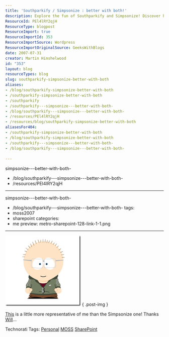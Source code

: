 ```yaml
---
title: 'Southparkify / Simpsonize : better with both!'
description: Explore the fun of Southparkify and Simpsonize! Discover how combining these two can create a unique representation of yourself. Join the creative journey!
ResourceId: PEl4lRY2qjH
ResourceType: blogpost
ResourceImport: true
ResourceImportId: 353
ResourceImportSource: Wordpress
ResourceImportOriginalSource: GeeksWithBlogs
date: 2007-07-31
creator: Martin Hinshelwood
id: "353"
layout: blog
resourceTypes: blog
slug: southparkify-simpsonize-better-with-both
aliases:
- /blog/southparkify-simpsonize-better-with-both
- /southparkify-simpsonize-better-with-both
- /southparkify
- /southparkify---simpsonize---better-with-both-
- /blog/southparkify---simpsonize---better-with-both-
- /resources/PEl4lRY2qjH
- /resources/blog/southparkify-simpsonize-better-with-both
aliasesFor404:
- /southparkify-simpsonize-better-with-both
- /blog/southparkify-simpsonize-better-with-both
- /southparkify---simpsonize---better-with-both-
- /blog/southparkify---simpsonize---better-with-both-

---
```

simpsonize---better-with-both-
- /blog/southparkify---simpsonize---better-with-both-
- /resources/PEl4lRY2qjH

---
simpsonize---better-with-both-
- /blog/southparkify---simpsonize---better-with-both-
tags:
- moss2007
- sharepoint
categories:
- me
preview: metro-sharepoint-128-link-1-1.png

---
[![image](images/SouthparkifySimposonizebetterwithboth_DA8A-image_thumb-2-2.png)](http://blog.hinshelwood.com/files/2011/05/GWB-WindowsLiveWriter-SouthparkifySimposonizebetterwithboth_DA8A-image.png)
{ .post-img }

[This](http://www.sp-studio.de/) is a little more representative of me than the Simpsonize one! Thanks [Will](http://geekswithblogs.net/MOSSParadox/archive/2007/07/30/Simpsonize-Me-Bah.aspx "Southparkify / Simposonize : better with both!")...

Technorati Tags: [Personal](http://technorati.com/tags/Personal) [MOSS](http://technorati.com/tags/MOSS) [SharePoint](http://technorati.com/tags/SharePoint)
